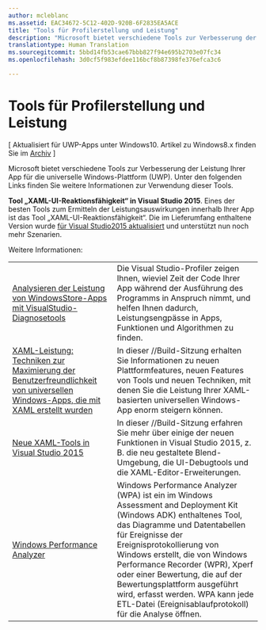 ```yaml
---
author: mcleblanc
ms.assetid: EAC34672-5C12-402D-920B-6F2835EA5ACE
title: "Tools für Profilerstellung und Leistung"
description: "Microsoft bietet verschiedene Tools zur Verbesserung der Leistung Ihrer App für die Universelle Windows-Plattform (UWP)."
translationtype: Human Translation
ms.sourcegitcommit: 5bbd14fb53cae67bbb827f94e695b2703e07fc34
ms.openlocfilehash: 3d0cf5f983efdee116bcf8b87398fe376efca3c6

---
```

# Tools für Profilerstellung und Leistung

\[ Aktualisiert für UWP-Apps unter Windows10. Artikel zu Windows8.x finden Sie im [Archiv](http://go.microsoft.com/fwlink/p/?linkid=619132) \]

Microsoft bietet verschiedene Tools zur Verbesserung der Leistung Ihrer App für die universelle Windows-Plattform (UWP). Unter den folgenden Links finden Sie weitere Informationen zur Verwendung dieser Tools.

**Tool „XAML-UI-Reaktionsfähigkeit“ in Visual Studio 2015**. Eines der besten Tools zum Ermitteln der Leistungsauswirkungen innerhalb Ihrer App ist das Tool „XAML-UI-Reaktionsfähigkeit“. Die im Lieferumfang enthaltene Version wurde [für Visual Studio2015 aktualisiert](http://blogs.msdn.com/b/wpf/archive/2015/01/14/new-ui-performance-analysis-tool-for-wpf-applications.aspx) und unterstützt nun noch mehr Szenarien.

Weitere Informationen:

|           |             |
|-----------|-------------|
| [Analysieren der Leistung von WindowsStore-Apps mit VisualStudio-Diagnosetools](https://msdn.microsoft.com/library/windows/apps/xaml/hh696636.aspx) | Die Visual Studio-Profiler zeigen Ihnen, wieviel Zeit der Code Ihrer App während der Ausführung des Programms in Anspruch nimmt, und helfen Ihnen dadurch, Leistungsengpässe in Apps, Funktionen und Algorithmen zu finden. |
| [XAML-Leistung: Techniken zur Maximierung der Benutzerfreundlichkeit von universellen Windows-Apps, die mit XAML erstellt wurden](https://channel9.msdn.com/Events/Build/2015/3-698) | In dieser //Build-Sitzung erhalten Sie Informationen zu neuen Plattformfeatures, neuen Features von Tools und neuen Techniken, mit denen Sie die Leistung Ihrer XAML-basierten universellen Windows-App enorm steigern können. |
| [Neue XAML-Tools in Visual Studio 2015](https://channel9.msdn.com/Events/Build/2015/2-697) | In dieser //Build-Sitzung erfahren Sie mehr über einige der neuen Funktionen in Visual Studio 2015, z. B. die neu gestaltete Blend-Umgebung, die UI-Debugtools und die XAML-Editor-Erweiterungen. |
| [Windows Performance Analyzer](https://msdn.microsoft.com/library/windows/apps/xaml/hh448170.aspx) | Windows Performance Analyzer (WPA) ist ein im Windows Assessment and Deployment Kit (Windows ADK) enthaltenes Tool, das Diagramme und Datentabellen für Ereignisse der Ereignisprotokollierung von Windows erstellt, die von Windows Performance Recorder (WPR), Xperf oder einer Bewertung, die auf der Bewertungsplattform ausgeführt wird, erfasst werden. WPA kann jede ETL-Datei (Ereignisablaufprotokoll) für die Analyse öffnen. |

 




<!--HONumber=Aug16_HO3-->


